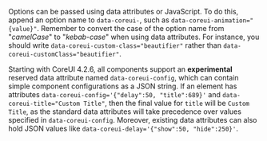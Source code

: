 Options can be passed using data attributes or JavaScript. To do this, append an option name to `data-coreui-`, such as `data-coreui-animation="{value}"`. Remember to convert the case of the option name from "_camelCase_" to "_kebab-case_" when using data attributes. For instance, you should write `data-coreui-custom-class="beautifier"` rather than `data-coreui-customClass="beautifier"`.

Starting with CoreUI 4.2.6, all components support an **experimental** reserved data attribute named `data-coreui-config`, which can contain simple component configurations as a JSON string. If an element has attributes `data-coreui-config='{"delay":50, "title":689}'` and `data-coreui-title="Custom Title"`, then the final value for `title` will be `Custom Title`, as the standard data attributes will take precedence over values specified in `data-coreui-config`. Moreover, existing data attributes can also hold JSON values like `data-coreui-delay='{"show":50, "hide":250}'`.